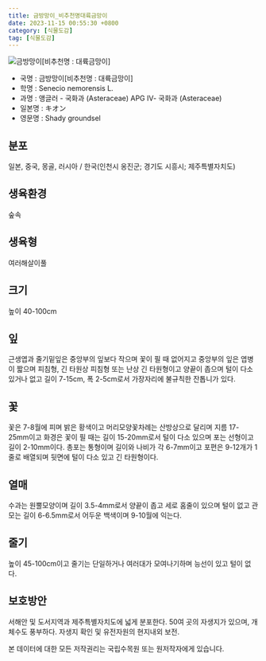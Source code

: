 ```yaml
---
title: 금방망이_비추천명대륙금망이
date: 2023-11-15 00:55:30 +0800
category: [식물도감]
tag: [식물도감]
---
```




![금방망이[비추천명 : 대륙금망이]](/fileUpload/plants/basic/Compositae/Senecio/9955/9955_1_th2.jpg)
- 국명 : 금방망이[비추천명 : 대륙금망이]
- 학명 : Senecio nemorensis L.
- 과명 : 앵글러 - 국화과 (Asteraceae) APG Ⅳ- 국화과 (Asteraceae)
- 일본명 : キオン
- 영문명 : Shady groundsel


## 분포
일본, 중국, 몽골, 러시아 / 한국(인천시 옹진군; 경기도 시흥시; 제주특별자치도) 
## 생육환경
숲속
## 생육형
여러해살이풀
## 크기
높이 40-100cm
## 잎
근생엽과 줄기밑잎은 중앙부의 잎보다 작으며 꽃이 필 때 없어지고 중앙부의 잎은 엽병이 짧으며 피침형, 긴 타원상 피침형 또는 난상 긴 타원형이고 양끝이 좁으며 털이 다소 있거나 없고 길이 7-15cm, 폭 2-5cm로서 가장자리에 불규칙한 잔톱니가 있다.
## 꽃
꽃은 7-8월에 피며 밝은 황색이고 머리모양꽃차례는 산방상으로 달리며 지름 17-25mm이고 화경은 꽃이 필 때는 길이 15-20mm로서 털이 다소 있으며 포는 선형이고 길이 2-10mm이다. 총포는 통형이며 길이와 나비가 각 6-7mm이고 포편은 9-12개가 1줄로 배열되며 뒷면에 털이 다소 있고 긴 타원형이다.
## 열매
수과는 원뿔모양이며 길이 3.5-4mm로서 양끝이 좁고 세로 홈줄이 있으며 털이 없고 관모는 길이 6-6.5mm로서 어두운 백색이며 9-10월에 익는다.
## 줄기
높이 45-100cm이고 줄기는 단일하거나 여러대가 모여나기하며 능선이 있고 털이 없다.
## 보호방안
서해안 및 도서지역과 제주특별자치도에 넓게 분포한다. 50여 곳의 자생지가 있으며, 개체수도 풍부하다. 자생지 확인 및 유전자원의 현지내외 보전.






본 데이터에 대한 모든 저작권리는 국립수목원 또는 원저작자에게 있습니다.
